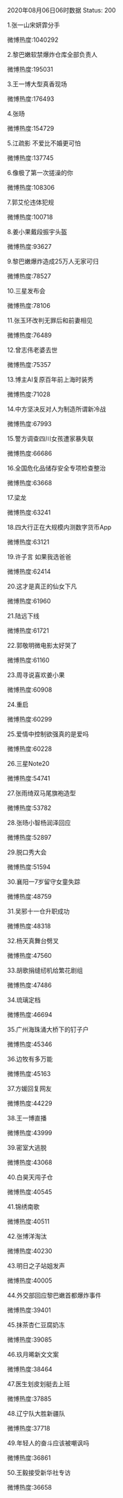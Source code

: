 2020年08月06日06时数据
Status: 200

1.张一山宋妍霏分手

微博热度:1040292

2.黎巴嫩软禁爆炸仓库全部负责人

微博热度:195031

3.王一博大型真香现场

微博热度:176493

4.张旸

微博热度:154729

5.江疏影 不爱比不婚更可怕

微博热度:137745

6.像极了第一次搓澡的你

微博热度:108306

7.郭艾伦违体犯规

微博热度:100718

8.姜小果戴段振宇头盔

微博热度:93627

9.黎巴嫩爆炸造成25万人无家可归

微博热度:78527

10.三星发布会

微博热度:78106

11.张玉环改判无罪后和前妻相见

微博热度:76489

12.曾志伟老婆去世

微博热度:75357

13.博主AI复原百年前上海时装秀

微博热度:71028

14.中方坚决反对人为制造所谓新冷战

微博热度:67993

15.警方调查四川女孩遭家暴失联

微博热度:66686

16.全国危化品储存安全专项检查整治

微博热度:63668

17.梁龙

微博热度:63241

18.四大行正在大规模内测数字货币App

微博热度:63121

19.许子言 如果我选爸爸

微博热度:62414

20.这才是真正的仙女下凡

微博热度:61960

21.陆远下线

微博热度:61721

22.郭敬明微电影太好哭了

微博热度:61160

23.周寻说喜欢姜小果

微博热度:60908

24.重启

微博热度:60299

25.爱情中控制欲强真的是爱吗

微博热度:60228

26.三星Note20

微博热度:54741

27.张雨绮双马尾旗袍造型

微博热度:53782

28.张旸小智杨润泽回应

微博热度:52897

29.脱口秀大会

微博热度:51594

30.襄阳一7岁留守女童失踪

微博热度:48759

31.吴邪十一仓升职成功

微博热度:48318

32.杨天真舞台劈叉

微博热度:47560

33.胡歌捐缝纫机给繁花剧组

微博热度:47486

34.琉璃定档

微博热度:46694

35.广州海珠涌大桥下的钉子户

微博热度:45346

36.边牧有多万能

微博热度:45163

37.方媛回复网友

微博热度:44229

38.王一博直播

微博热度:43999

39.密室大逃脱

微博热度:43068

40.白昊天闯子仓

微博热度:40545

41.锦绣南歌

微博热度:40511

42.张博洋淘汰

微博热度:40230

43.明日之子站姐发声

微博热度:40005

44.外交部回应黎巴嫩首都爆炸事件

微博热度:39401

45.抹茶杏仁豆腐奶冻

微博热度:39085

46.玖月晞新文文案

微博热度:38464

47.医生划皮划艇去上班

微博热度:37885

48.辽宁队大胜新疆队

微博热度:37718

49.年轻人的奋斗应该被嘲讽吗

微博热度:36861

50.王毅接受新华社专访

微博热度:36658

